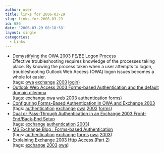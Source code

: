 ```yaml
---
author: user
title: links for 2006-03-29
slug: links-for-2006-03-29
id: 686
date: '2006-03-29 08:18:38'
layout: single
categories:
  - Links
---
```


*   [Demystifying the OWA 2003 FE/BE Logon Process](http://www.msexchange.org/tutorials/Demystifying-OWA-2003-FEBE-Logon-Process.html)  
    Effective troubleshooting requires knowledge of the processes taking place. By knowing the process taken when a user attempts to logon, troubleshooting Outlook Web Access (OWA) logon issues becomes a whole lot easier.  
    (tags: [owa](http://del.icio.us/superpat/owa) [exchange](http://del.icio.us/superpat/exchange) [2003](http://del.icio.us/superpat/2003) [login](http://del.icio.us/superpat/login))  
*   [Outlook Web Access 2003 Forms-based Authentication and the default domain dilemma](http://www.msexchange.org/tutorials/OWA2003Forms-based-Authentication-default-domain.html)  
    (tags: [exchange](http://del.icio.us/superpat/exchange) [owa](http://del.icio.us/superpat/owa) [web](http://del.icio.us/superpat/web) [2003](http://del.icio.us/superpat/2003) [authentication](http://del.icio.us/superpat/authentication) [forms](http://del.icio.us/superpat/forms))  
*   [Configuring Forms-Based Authentication in OWA and Exchange 2003](http://www.petri.co.il/configuring_forms_based_authentication_in_exchange_2003.htm)  
    (tags: [authentication](http://del.icio.us/superpat/authentication) [exchange](http://del.icio.us/superpat/exchange) [owa](http://del.icio.us/superpat/owa) [2003](http://del.icio.us/superpat/2003) [forms](http://del.icio.us/superpat/forms))  
*   [Dual or Pass-Through Authentication in an Exchange 2003 Front-End/Back-End Setup](http://www.msexchange.org/tutorials/Dual-Pass-Through-Authentication-Exchange-2003-Front-EndBack-End.html)  
    (tags: [exchange](http://del.icio.us/superpat/exchange) [authentication](http://del.icio.us/superpat/authentication) [2003](http://del.icio.us/superpat/2003))  
*   [MS Exchange Blog : Forms-based Authentication](http://hellomate.typepad.com/exchange/2003/11/formsbased_auth.html)  
    (tags: [authentication](http://del.icio.us/superpat/authentication) [exchange](http://del.icio.us/superpat/exchange) [forms](http://del.icio.us/superpat/forms) [owa](http://del.icio.us/superpat/owa) [2003](http://del.icio.us/superpat/2003))  
*   [Explaining Exchange 2003 Http Access (Part 2)](http://www.msexchange.org/tutorials/Exchange-2003-Http-Access-Part2.html)  
    (tags: [exchange](http://del.icio.us/superpat/exchange) [2003](http://del.icio.us/superpat/2003) [owa](http://del.icio.us/superpat/owa))  
